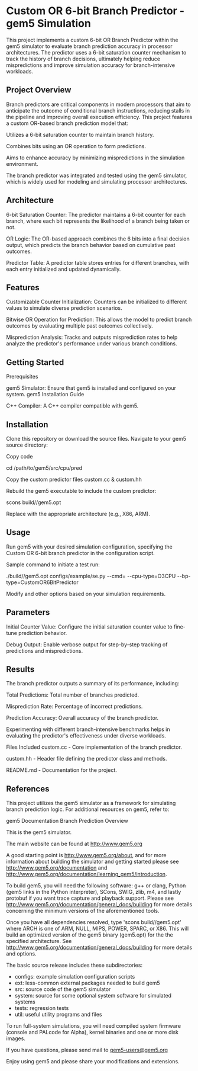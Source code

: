 Custom OR 6-bit Branch Predictor - gem5 Simulation
===
This project implements a custom 6-bit OR Branch Predictor within the gem5 simulator to evaluate branch prediction accuracy in processor architectures. 
The predictor uses a 6-bit saturation counter mechanism to track the history of branch decisions, ultimately helping reduce mispredictions and improve simulation accuracy for branch-intensive workloads.

Project Overview
---
Branch predictors are critical components in modern processors that aim to anticipate the outcome of conditional branch instructions, reducing stalls in the pipeline and improving overall execution efficiency. 
This project features a custom OR-based branch prediction model that:

Utilizes a 6-bit saturation counter to maintain branch history.

Combines bits using an OR operation to form predictions.

Aims to enhance accuracy by minimizing mispredictions in the simulation environment.

The branch predictor was integrated and tested using the gem5 simulator, which is widely used for modeling and simulating processor architectures.

Architecture
---
6-bit Saturation Counter: The predictor maintains a 6-bit counter for each branch, where each bit represents the likelihood of a branch being taken or not.

OR Logic: The OR-based approach combines the 6 bits into a final decision output, which predicts the branch behavior based on cumulative past outcomes.

Predictor Table: A predictor table stores entries for different branches, with each entry initialized and updated dynamically.

Features
---
Customizable Counter Initialization: Counters can be initialized to different values to simulate diverse prediction scenarios.

Bitwise OR Operation for Prediction: This allows the model to predict branch outcomes by evaluating multiple past outcomes collectively.

Misprediction Analysis: Tracks and outputs misprediction rates to help analyze the predictor's performance under various branch conditions.

Getting Started
---
Prerequisites

gem5 Simulator: Ensure that gem5 is installed and configured on your system. gem5 Installation Guide

C++ Compiler: A C++ compiler compatible with gem5.

Installation
---
Clone this repository or download the source files.
Navigate to your gem5 source directory:

Copy code

cd /path/to/gem5/src/cpu/pred

Copy the custom predictor files custom.cc & custom.hh

Rebuild the gem5 executable to include the custom predictor:

scons build/<ARCH>/gem5.opt

Replace <ARCH> with the appropriate architecture (e.g., X86, ARM).

Usage
---
Run gem5 with your desired simulation configuration, specifying the Custom OR 6-bit branch predictor in the configuration script.

Sample command to initiate a test run:

./build/<ARCH>/gem5.opt configs/example/se.py --cmd=<program> --cpu-type=O3CPU --bp-type=CustomOR6BitPredictor

Modify <program> and other options based on your simulation requirements.

Parameters
---
Initial Counter Value: Configure the initial saturation counter value to fine-tune prediction behavior.

Debug Output: Enable verbose output for step-by-step tracking of predictions and mispredictions.

Results
---
The branch predictor outputs a summary of its performance, including:


Total Predictions: Total number of branches predicted.

Misprediction Rate: Percentage of incorrect predictions.

Prediction Accuracy: Overall accuracy of the branch predictor.

Experimenting with different branch-intensive benchmarks helps in evaluating the predictor's effectiveness under diverse workloads.


Files Included
custom.cc - Core implementation of the branch predictor.

custom.hh - Header file defining the predictor class and methods.

README.md - Documentation for the project.

References
---
This project utilizes the gem5 simulator as a framework for simulating branch prediction logic. For additional resources on gem5, refer to:

gem5 Documentation
Branch Prediction Overview





This is the gem5 simulator.

The main website can be found at http://www.gem5.org

A good starting point is http://www.gem5.org/about, and for
more information about building the simulator and getting started
please see http://www.gem5.org/documentation and
http://www.gem5.org/documentation/learning_gem5/introduction.

To build gem5, you will need the following software: g++ or clang,
Python (gem5 links in the Python interpreter), SCons, SWIG, zlib, m4,
and lastly protobuf if you want trace capture and playback
support. Please see http://www.gem5.org/documentation/general_docs/building
for more details concerning the minimum versions of the aforementioned tools.

Once you have all dependencies resolved, type 'scons
build/<ARCH>/gem5.opt' where ARCH is one of ARM, NULL, MIPS, POWER, SPARC,
or X86. This will build an optimized version of the gem5 binary (gem5.opt)
for the the specified architecture. See
http://www.gem5.org/documentation/general_docs/building for more details and
options.

The basic source release includes these subdirectories:
   - configs: example simulation configuration scripts
   - ext: less-common external packages needed to build gem5
   - src: source code of the gem5 simulator
   - system: source for some optional system software for simulated systems
   - tests: regression tests
   - util: useful utility programs and files

To run full-system simulations, you will need compiled system firmware
(console and PALcode for Alpha), kernel binaries and one or more disk
images.

If you have questions, please send mail to gem5-users@gem5.org

Enjoy using gem5 and please share your modifications and extensions.
